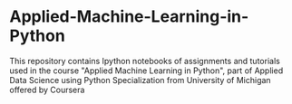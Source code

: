 # Applied-Machine-Learning-in-Python
This repository contains Ipython notebooks of assignments and tutorials used in the course "Applied Machine Learning in Python", part of Applied Data Science using Python Specialization from University of Michigan offered by Coursera

